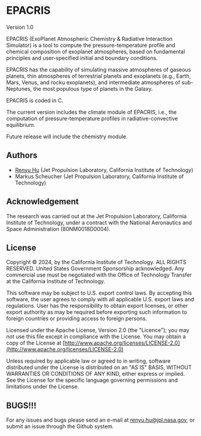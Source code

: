 # EPACRIS
Version 1.0

EPACRIS (ExoPlanet Atmospheric Chemistry & Radiative Interaction Simulator) is a tool to compute the pressure-temperature profile and chemical composition of exoplanet atmospheres, based on fundamental principles and user-specified initial and boundary conditions.

EPACRIS has the capability of simulating massive atmospheres of gaseous planets, thin atmospheres of terrestrial planets and exoplanets (e.g., Earth, Mars, Venus, and rocku exoplanets), and intermediate atmospheres of sub-Neptunes, the most populous type of planets in the Galaxy.

EPACRIS is coded in C.

The current version includes the climate module of EPACRIS, i.e., the computation of pressure-temperature profiles in radiative-convective equilibrium.

Future release will include the chemistry module.

## Authors
* [Renyu Hu](https://renyuplanet.github.io/) (Jet Propulsion Laboratory, California Institute of Technology)
* Markus Scheucher (Jet Propulsion Laboratory, California Institute of Technology)

## Acknowledgement
The research was carried out at the Jet Propulsion Laboratory, California Institute of Technology, under a contract with the National Aeronautics and Space Administration (80NM0018D0004).

## License
Copyright © 2024, by the California Institute of Technology. ALL RIGHTS RESERVED. United States Government Sponsorship acknowledged. Any commercial use must be negotiated with the Office of Technology Transfer at the California Institute of Technology.

This software may be subject to U.S. export control laws. By accepting this software, the user agrees to comply with all applicable U.S. export laws and regulations. User has the responsibility to obtain export licenses, or other export authority as may be required before exporting such information to foreign countries or providing access to foreign persons.

Licensed under the Apache License, Version 2.0 (the "Licence");
you may not use this file except in compliance with the License.
You may obtain a copy of the License at
[http://www.apache.org/licenses/LICENSE-2.0](http://www.apache.org/licenses/LICENSE-2.0)

Unless required by applicable law or agreed to in writing, software
distributed under the License is distributed on an "AS IS" BASIS,
WITHOUT WARRANTIES OR CONDITIONS OF ANY KIND, either express or implied.
See the License for the specific language governing permissions and
limitations under the License.

## BUGS!!!
For any issues and bugs please send an e-mail at [renyu.hu@jpl.nasa.gov](renyu.hu@jpl.nasa.gov), or submit an issue through the Github system.
